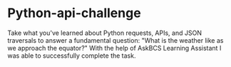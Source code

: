 # Python-api-challenge
Take what you've learned about Python requests, APIs, and JSON traversals to answer a fundamental question: "What is the weather like as we approach the equator?"
With the help of AskBCS Learning Assistant I was able to successfully complete the task.
